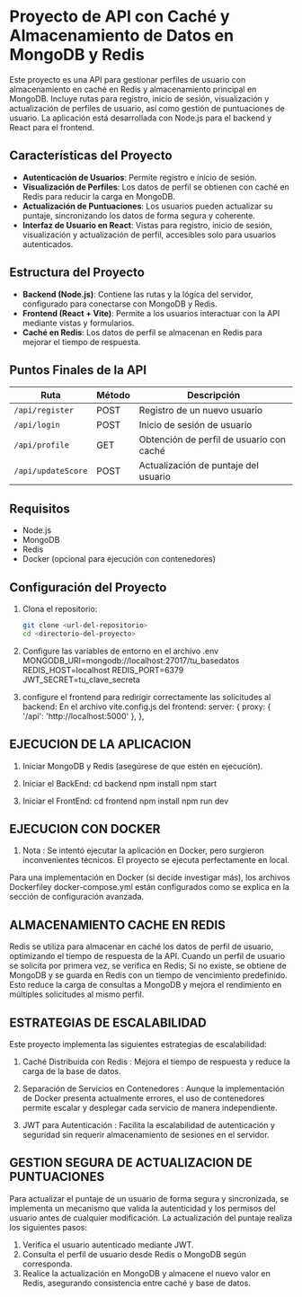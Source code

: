 # Proyecto de API con Caché y Almacenamiento de Datos en MongoDB y Redis

Este proyecto es una API para gestionar perfiles de usuario con almacenamiento en caché en Redis y almacenamiento principal en MongoDB. Incluye rutas para registro, inicio de sesión, visualización y actualización de perfiles de usuario, así como gestión de puntuaciones de usuario. La aplicación está desarrollada con Node.js para el backend y React para el frontend.

## Características del Proyecto
- **Autenticación de Usuarios**: Permite registro e inicio de sesión.
- **Visualización de Perfiles**: Los datos de perfil se obtienen con caché en Redis para reducir la carga en MongoDB.
- **Actualización de Puntuaciones**: Los usuarios pueden actualizar su puntaje, sincronizando los datos de forma segura y coherente.
- **Interfaz de Usuario en React**: Vistas para registro, inicio de sesión, visualización y actualización de perfil, accesibles solo para usuarios autenticados.
  
## Estructura del Proyecto
- **Backend (Node.js)**: Contiene las rutas y la lógica del servidor, configurado para conectarse con MongoDB y Redis.
- **Frontend (React + Vite)**: Permite a los usuarios interactuar con la API mediante vistas y formularios.
- **Caché en Redis**: Los datos de perfil se almacenan en Redis para mejorar el tiempo de respuesta.
  
## Puntos Finales de la API

| Ruta               | Método | Descripción                                 |
|--------------------|--------|---------------------------------------------|
| `/api/register`    | POST   | Registro de un nuevo usuario                |
| `/api/login`       | POST   | Inicio de sesión de usuario                 |
| `/api/profile`     | GET    | Obtención de perfil de usuario con caché    |
| `/api/updateScore` | POST   | Actualización de puntaje del usuario        |

## Requisitos
- Node.js 
- MongoDB
- Redis
- Docker (opcional para ejecución con contenedores)

## Configuración del Proyecto
1. Clona el repositorio:
   ```bash
   git clone <url-del-repositorio>
   cd <directorio-del-proyecto>

2. Configure las variables de entorno en el archivo .env
MONGODB_URI=mongodb://localhost:27017/tu_basedatos
REDIS_HOST=localhost
REDIS_PORT=6379
JWT_SECRET=tu_clave_secreta

3. configure el frontend para redirigir correctamente las solicitudes al backend: En el archivo vite.config.js del frontend:
server: {
  proxy: {
    '/api': 'http://localhost:5000'
  },
},

## EJECUCION DE LA APLICACION
1. Iniciar MongoDB y Redis (asegúrese de que estén en ejecución).

2. Iniciar el BackEnd: 
cd backend
npm install
npm start

3. Iniciar el FrontEnd:
cd frontend
npm install
npm run dev

## EJECUCION CON DOCKER

1. Nota : Se intentó ejecutar la aplicación en Docker, pero surgieron inconvenientes técnicos. El proyecto se ejecuta perfectamente en local.

Para una implementación en Docker (si decide investigar más), los archivos Dockerfiley docker-compose.yml están configurados como se explica en la sección de configuración avanzada.

## ALMACENAMIENTO CACHE EN REDIS 

Redis se utiliza para almacenar en caché los datos de perfil de usuario, optimizando el tiempo de respuesta de la API. Cuando un perfil de usuario se solicita por primera vez, se verifica en Redis; Si no existe, se obtiene de MongoDB y se guarda en Redis con un tiempo de vencimiento predefinido. Esto reduce la carga de consultas a MongoDB y mejora el rendimiento en múltiples solicitudes al mismo perfil.

## ESTRATEGIAS DE ESCALABILIDAD
Este proyecto implementa las siguientes estrategias de escalabilidad:

1. Caché Distribuida con Redis : Mejora el tiempo de respuesta y reduce la carga de la base de datos.

2. Separación de Servicios en Contenedores : Aunque la implementación de Docker presenta actualmente errores, el uso de contenedores permite escalar y desplegar cada servicio de manera independiente.

3. JWT para Autenticación : Facilita la escalabilidad de autenticación y seguridad sin requerir almacenamiento de sesiones en el servidor.

## GESTION SEGURA DE ACTUALIZACION DE PUNTUACIONES
Para actualizar el puntaje de un usuario de forma segura y sincronizada, se implementa un mecanismo que valida la autenticidad y los permisos del usuario antes de cualquier modificación. La actualización del puntaje realiza los siguientes pasos:

1. Verifica el usuario autenticado mediante JWT.
2. Consulta el perfil de usuario desde Redis o MongoDB según corresponda.
3. Realice la actualización en MongoDB y almacene el nuevo valor en Redis, asegurando consistencia entre caché y base de datos.
